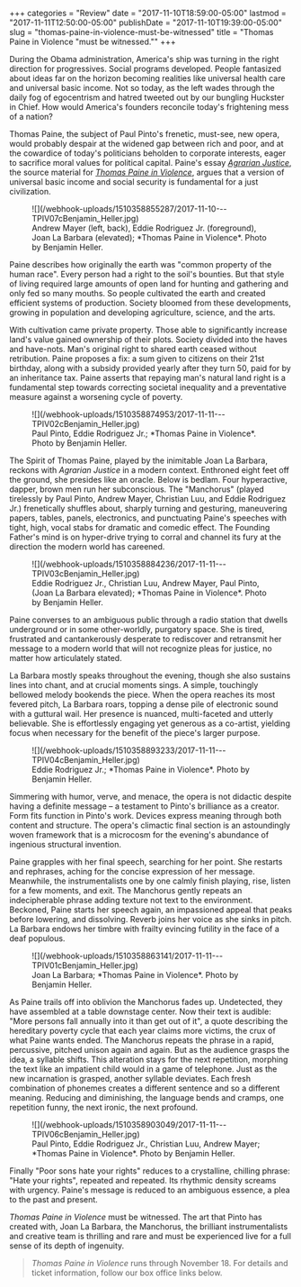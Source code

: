 +++
categories = "Review"
date = "2017-11-10T18:59:00-05:00"
lastmod = "2017-11-11T12:50:00-05:00"
publishDate = "2017-11-10T19:39:00-05:00"
slug = "thomas-paine-in-violence-must-be-witnessed"
title = "Thomas Paine in Violence &quot;must be witnessed.&quot;"
+++

During the Obama administration, America's ship was turning in the right direction for progressives. Social programs developed. People fantasized about ideas far on the horizon becoming realities like universal health care and universal basic income. Not so today, as the left wades through the daily fog of egocentrism and hatred tweeted out by our bungling Huckster in Chief. How would America's founders reconcile today's frightening mess of a nation?

Thomas Paine, the subject of Paul Pinto's frenetic, must-see, new opera, would probably despair at the widened gap between rich and poor, and at the cowardice of today's politicians beholden to corporate interests, eager to sacrifice moral values for political capital. Paine's essay [*Agrarian Justice*](https://en.wikipedia.org/wiki/Agrarian_Justice), the source material for [*Thomas Paine in Violence*](http://here.org/shows/detail/1926/), argues that a version of universal basic income and social security is fundamental for a just civilization.

<figure data-type="image">
![](/webhook-uploads/1510358855287/2017-11-10---TPIV07cBenjamin_Heller.jpg)
<figcaption>Andrew Mayer (left, back), Eddie Rodriguez Jr. (foreground), Joan La Barbara (elevated); *Thomas Paine in Violence*. Photo by Benjamin Heller.</figcaption>
</figure>

Paine describes how originally the earth was "common property of the human race". Every person had a right to the soil's bounties. But that style of living required large amounts of open land for hunting and gathering and only fed so many mouths. So people cultivated the earth and created efficient systems of production. Society bloomed from these developments, growing in population and developing agriculture, science, and the arts.
 
With cultivation came private property. Those able to significantly increase land's value gained ownership of their plots. Society divided into the haves and have-nots. Man's original right to shared earth ceased without retribution. Paine proposes a fix: a sum given to citizens on their 21st birthday, along with a subsidy provided yearly after they turn 50, paid for by an inheritance tax. Paine asserts that repaying man's natural land right is a fundamental step towards correcting societal inequality and a preventative measure against a worsening cycle of poverty.

<figure data-type="image">
![](/webhook-uploads/1510358874953/2017-11-11---TPIV02cBenjamin_Heller.jpg)
<figcaption>Paul Pinto, Eddie Rodriguez Jr.; *Thomas Paine in Violence*. Photo by Benjamin Heller.</figcaption>
</figure>
 
The Spirit of Thomas Paine, played by the inimitable Joan La Barbara, reckons with *Agrarian Justice* in a modern context. Enthroned eight feet off the ground, she presides like an oracle. Below is bedlam. Four hyperactive, dapper, brown men run her subconscious. The "Manchorus" (played tirelessly by Paul Pinto, Andrew Mayer, Christian Luu, and Eddie Rodriguez Jr.) frenetically shuffles about, sharply turning and gesturing, maneuvering papers, tables, panels, electronics, and punctuating Paine's speeches with tight, high, vocal stabs for dramatic and comedic effect. The Founding Father's mind is on hyper-drive trying to corral and channel its fury at the direction the modern world has careened.

<figure data-type="image">
![](/webhook-uploads/1510358884236/2017-11-11---TPIV03cBenjamin_Heller.jpg)
<figcaption>Eddie Rodriguez Jr., Christian Luu, Andrew Mayer, Paul Pinto, (Joan La Barbara elevated); *Thomas Paine in Violence*. Photo by Benjamin Heller.</figcaption>
</figure>
 
Paine converses to an ambiguous public through a radio station that dwells underground or in some other-worldly, purgatory space. She is tired, frustrated and cantankerously desperate to rediscover and retransmit her message to a modern world that will not recognize pleas for justice, no matter how articulately stated.
 
La Barbara mostly speaks throughout the evening, though she also sustains lines into chant, and at crucial moments sings. A simple, touchingly bellowed melody bookends the piece. When the opera reaches its most fevered pitch, La Barbara roars, topping a dense pile of electronic sound with a guttural wail. Her presence is nuanced, multi-faceted and utterly believable. She is effortlessly engaging yet generous as a co-artist, yielding focus when necessary for the benefit of the piece's larger purpose.

<figure data-type="image">
![](/webhook-uploads/1510358893233/2017-11-11---TPIV04cBenjamin_Heller.jpg)
<figcaption>Eddie Rodriguez Jr.; *Thomas Paine in Violence*. Photo by Benjamin Heller.</figcaption>
</figure>
 
Simmering with humor, verve, and menace, the opera is not didactic despite having a definite message – a testament to Pinto's brilliance as a creator. Form fits function in Pinto's work. Devices express meaning through both content and structure. The opera's climactic final section is an astoundingly woven framework that is a microcosm for the evening's abundance of ingenious structural invention.
 
Paine grapples with her final speech, searching for her point. She restarts and rephrases, aching for the concise expression of her message. Meanwhile, the instrumentalists one by one calmly finish playing, rise, listen for a few moments, and exit. The Manchorus gently repeats an indecipherable phrase adding texture not text to the environment. Beckoned, Paine starts her speech again, an impassioned appeal that peaks before lowering, and dissolving. Reverb joins her voice as she sinks in pitch. La Barbara endows her timbre with frailty evincing futility in the face of a deaf populous.

<figure data-type="image">
![](/webhook-uploads/1510358863141/2017-11-11---TPIV01cBenjamin_Heller.jpg)
<figcaption>Joan La Barbara; *Thomas Paine in Violence*. Photo by Benjamin Heller.</figcaption>
</figure>
 
As Paine trails off into oblivion the Manchorus fades up. Undetected, they have assembled at a table downstage center. Now their text is audible: "More persons fall annually into it than get out of it", a quote describing the hereditary poverty cycle that each year claims more victims, the crux of what Paine wants ended. The Manchorus repeats the phrase in a rapid, percussive, pitched unison again and again. But as the audience grasps the idea, a syllable shifts. This alteration stays for the next repetition, morphing the text like an impatient child would in a game of telephone. Just as the new incarnation is grasped, another syllable deviates. Each fresh combination of phonemes creates a different sentence and so a different meaning. Reducing and diminishing, the language bends and cramps, one repetition funny, the next ironic, the next profound.

<figure data-type="image">
![](/webhook-uploads/1510358903049/2017-11-11---TPIV06cBenjamin_Heller.jpg)
<figcaption>Paul Pinto, Eddie Rodriguez Jr., Christian Luu, Andrew Mayer; *Thomas Paine in Violence*. Photo by Benjamin Heller.</figcaption>
</figure>

Finally "Poor sons hate your rights" reduces to a crystalline, chilling phrase: "Hate your rights", repeated and repeated. Its rhythmic density screams with urgency. Paine's message is reduced to an ambiguous essence, a plea to the past and present.
 
*Thomas Paine in Violence* must be witnessed. The art that Pinto has created with, Joan La Barbara, the Manchorus, the brilliant instrumentalists and creative team is thrilling and rare and must be experienced live for a full sense of its depth of ingenuity.

>*Thomas Paine in Violence* runs through November 18. For details and ticket information, follow our box office links below. 
